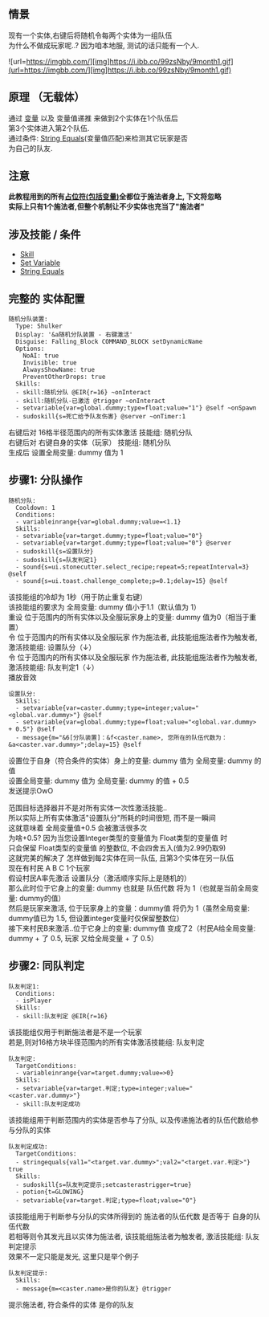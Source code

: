 情景
------
现有一个实体,右键后将随机令每两个实体为一组队伍  
为什么不做成玩家呢..? 因为咱本地服, 测试的话只能有一个人.

![url=https://imgbb.com/][img]https://i.ibb.co/99zsNby/9month1.gif](url=https://imgbb.com/][img]https://i.ibb.co/99zsNby/9month1.gif)


原理 （无载体）
------

通过 [变量](/技能/变量) 以及 变量值递推 来做到2个实体在1个队伍后  
第3个实体进入第2个队伍.  
通过条件: [String Equals](/条件/stringequals)(变量值匹配)来检测其它玩家是否  
为自己的队友.

注意
------

**此教程用到的所有[占位符(包括变量)](/技能/占位符)全都位于施法者身上, 下文将忽略**  
**实际上只有1个施法者,但整个机制让不少实体也充当了"施法者"**

涉及技能 / 条件
------

- [Skill](/技能/列表/skill)
- [Set Variable](/技能/列表/setvariable)
- [String Equals](/条件/stringequals)

完整的 实体配置
------

    随机分队装置:
      Type: Shulker
      Display: '&a随机分队装置 - 右键激活'
      Disguise: Falling_Block COMMAND_BLOCK setDynamicName
      Options:
        NoAI: true
        Invisible: true
        AlwaysShowName: true
        PreventOtherDrops: true
      Skills:
      - skill:随机分队 @EIR{r=16} ~onInteract
      - skill:随机分队-已激活 @trigger ~onInteract
      - setvariable{var=global.dummy;type=float;value="1"} @self ~onSpawn
      - sudoskill{s=死亡给予队友伤害} @server ~onTimer:1

右键后对 16格半径范围内的所有实体激活 技能组: 随机分队  
右键后对 右键自身的实体（玩家） 技能组: 随机分队  
生成后 设置全局变量: dummy 值为 1  

步骤1: 分队操作
--------------

    随机分队:
      Cooldown: 1
      Conditions:
      - variableinrange{var=global.dummy;value=<1.1}
      Skills:
      - setvariable{var=target.dummy;type=float;value="0"}
      - setvariable{var=target.dummy;type=float;value="0"} @server
      - sudoskill{s=设置队分}
      - sudoskill{s=队友判定1}
      - sound{s=ui.stonecutter.select_recipe;repeat=5;repeatInterval=3} @self
      - sound{s=ui.toast.challenge_complete;p=0.1;delay=15} @self

该技能组的冷却为 1秒（用于防止重复右键）  
该技能组的要求为 全局变量: dummy 值小于1.1（默认值为 1）  
重设 位于范围内的所有实体以及全服玩家身上的变量: dummy 值为0（相当于重置）  
令 位于范围内的所有实体以及全服玩家 作为施法者, 此技能组施法者作为触发者, 激活技能组: 设置队分（↓）  
令 位于范围内的所有实体以及全服玩家 作为施法者, 此技能组施法者作为触发者, 激活技能组: 队友判定1（↓）  
播放音效

    设置队分:
      Skills:
      - setvariable{var=caster.dummy;type=integer;value="<global.var.dummy>"} @self
      - setvariable{var=global.dummy;type=float;value="<global.var.dummy> + 0.5"} @self
      - message{m="&6[分队装置]：&f<caster.name>, 您所在的队伍代数为：&a<caster.var.dummy>";delay=15} @self

设置位于自身（符合条件的实体）身上的变量: dummy 值为 全局变量: dummy 的值  
设置全局变量: dummy 值为 全局变量: dummy 的值 + 0.5  
发送提示OwO

范围目标选择器并不是对所有实体一次性激活技能..  
所以实际上所有实体激活"设置队分"所耗的时间很短, 而不是一瞬间  
这就意味着 全局变量值+0.5 会被激活很多次  
为啥+0.5? 因为当您设置Integer类型的变量值为 Float类型的变量值 时  
只会保留 Float类型的变量值 的整数位, 不会四舍五入(值为2.99仍取9)  
这就完美的解决了 怎样做到每2实体在同一队伍, 且第3个实体在另一队伍  
现在有村民 A B C 1个玩家  
假设村民A率先激活 设置队分（激活顺序实际上是随机的）  
那么此时位于它身上的变量: dummy 也就是 队伍代数 将为 1（也就是当前全局变量: dummy的值）  
然后是玩家来激活, 位于玩家身上的变量：dummy值 将仍为 1（虽然全局变量: dummy值已为 1.5, 但设置integer变量时仅保留整数位）  
接下来村民B来激活..位于它身上的变量: dummy值 变成了2（村民A给全局变量: dummy + 了 0.5, 玩家 又给全局变量 + 了 0.5）

步骤2: 同队判定
--------------

    队友判定1:
      Conditions:
      - isPlayer
      Skills:
      - skill:队友判定 @EIR{r=16}

该技能组仅用于判断施法者是不是一个玩家  
若是,则对16格方块半径范围内的所有实体激活技能组: 队友判定

    队友判定:
      TargetConditions:
      - variableinrange{var=target.dummy;value=>0}
      Skills:
      - setvariable{var=target.判定;type=integer;value="<caster.var.dummy>"}
      - skill:队友判定成功

该技能组用于判断范围内的实体是否参与了分队, 以及传递施法者的队伍代数给参与分队的实体  

    队友判定成功:
      TargetConditions:
      - stringequals{val1="<target.var.dummy>";val2="<target.var.判定>"} true
      Skills:
      - sudoskill{s=队友判定提示;setcasterastrigger=true}
      - potion{t=GLOWING}
      - setvariable{var=target.判定;type=float;value="0"}

该技能组用于判断参与分队的实体所得到的 施法者的队伍代数 是否等于 自身的队伍代数  
若相等则令其发光且以实体为施法者, 该技能组施法者为触发者, 激活技能组: 队友判定提示  
效果不一定只能是发光, 这里只是举个例子  

    队友判定提示:
      Skills:
      - message{m=<caster.name>是你的队友} @trigger

提示施法者, 符合条件的实体 是你的队友